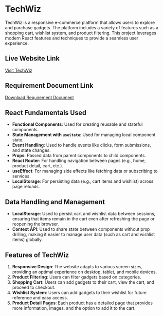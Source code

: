 # TechWiz

TechWiz is a responsive e-commerce platform that allows users to explore and purchase gadgets. The platform includes a variety of features such as a shopping cart, wishlist system, and product filtering. This project leverages modern React features and techniques to provide a seamless user experience.

## Live Website Link

[Visit TechWiz](https://bucolic-stroopwafel-43fc6c.netlify.app/)

## Requirement Document Link

[Download Requirement Document](https://github.com/ProgrammingHero1/B10-A8-gadget-heaven/blob/main/Batch-10_Assignment-08-.pdf)

## React Fundamentals Used

- **Functional Components**: Used for creating reusable and stateful components.
- **State Management with `useState`**: Used for managing local component state.
- **Event Handling**: Used to handle events like clicks, form submissions, and state changes.
- **Props**: Passed data from parent components to child components.
- **React Router**: For handling navigation between pages (e.g., home, product detail, cart, etc.).
- **useEffect**: For managing side effects like fetching data or subscribing to services.
- **LocalStorage**: For persisting data (e.g., cart items and wishlist) across page reloads.

## Data Handling and Management

- **LocalStorage**: Used to persist cart and wishlist data between sessions, ensuring that items remain in the cart even after refreshing the page or reopening the browser.
- **Context API**: Used to share state between components without prop drilling, making it easier to manage user data (such as cart and wishlist items) globally.

## Features of TechWiz

1. **Responsive Design**: The website adapts to various screen sizes, providing an optimal experience on desktop, tablet, and mobile devices.
2. **Product Filtering**: Users can filter gadgets based on categories.
3. **Shopping Cart**: Users can add gadgets to their cart, view the cart, and proceed to checkout.
4. **Wishlist System**: Users can add gadgets to their wishlist for future reference and easy access.
5. **Product Detail Pages**: Each product has a detailed page that provides more information, images, and the option to add it to the cart.
